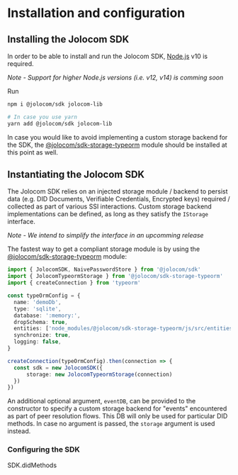 # Installation and configuration

## Installing the Jolocom SDK

In order to be able to install and run the Jolocom SDK, [Node.js](https://nodejs.org/en/download/) v10 is required.

*Note - Support for higher Node.js versions (i.e. v12, v14) is comming soon*

Run
```bash
npm i @jolocom/sdk jolocom-lib

# In case you use yarn
yarn add @jolocom/sdk jolocom-lib
```

In case you would like to avoid implementing a custom storage backend for the SDK, the [@jolocom/sdk-storage-typeorm](TODO) module should be installed at this point as well.

## Instantiating the Jolocom SDK

The Jolocom SDK relies on an injected storage module / backend to persist data (e.g. DID Documents, Verifiable Credentials, Encrypted keys) required / collected as part of various SSI interactions. Custom storage backend implementations can be defined, as long as they satisfy the `IStorage` interface.

*Note - We intend to simplify the interface in an upcomming release*

The fastest way to get a compliant storage module is by using the [@jolocom/sdk-storage-typeorm](TODO) module:

```typescript
import { JolocomSDK, NaivePasswordStore } from '@jolocom/sdk'
import { JolocomTypeormStorage } from '@jolocom/sdk-storage-typeorm'
import { createConnection } from 'typeorm'

const typeOrmConfig = {
  name: 'demoDb',
  type: 'sqlite',
  database: ':memory:',
  dropSchema: true,
  entities: ['node_modules/@jolocom/sdk-storage-typeorm/js/src/entities/*.js'],
  synchronize: true,
  logging: false,
}

createConnection(typeOrmConfig).then(connection => {
  const sdk = new JolocomSDK({
      storage: new JolocomTypeormStorage(connection)
  })
})

```

An additional optional argument, `eventDB`, can be provided to the constructor to specify a custom storage backend for "events" encountered as part of peer resolution flows. This DB will only be used for particular DID methods. In case no argument is passed, the `storage` argument is used instead.

### Configuring the SDK

SDK.didMethods
